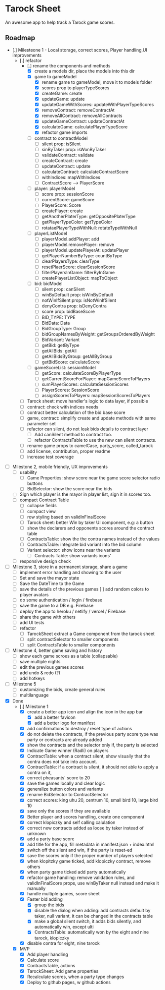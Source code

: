 # Tarock Sheet

An awesome app to help track a Tarock game scores.

## Roadmap

- [.] Milesteone 1 - Local storage, correct scores, Player handling,UI improvements
  - [.] refactor
    - [.] rename the components and methods
      - [x] create a models dir, place the models into this dir
      - [x] game to gameModel
        - [x] rename game to gameModel, move it to models folder
        - [x] scores prop to playerTypeScores
        - [x] createGame: create
        - [x] updateGame: update
        - [x] updateGameWithScores: updateWithPlayerTypeScores
        - [x] removeContract: removeContractAt
        - [x] removeAllContract: removeAllContracts
        - [x] updateGameContract: updateContractAt
        - [x] calculateGame: calculatePlayerTypeScore
        - [x] refactor game imports
      - [ ] contract to contractModel
        - [ ] silent prop: isSilent
        - [ ] sinByTaker prop: isWonByTaker
        - [ ] validateContract: validate
        - [ ] createContract: create
        - [ ] updateContract: update
        - [ ] calculateContract: calculateContractScore
        - [ ] withIndices: mapWithIndices
        - [ ] ContractScore --> PlayerScore
      - [ ] player: playerModel
        - [ ] score prop: sessionScore
        - [ ] currentScore: gameScore
        - [ ] PlayerScore: Score
        - [ ] createPlayer: create
        - [ ] getAnotherPlaterType: getOppositePlaterType
        - [ ] getPlayerTypeColor: getTypeColor
        - [ ] rotataePlayerTypeWithNull: rotateTypeWithNull
      - [ ] playerListModel
        - [ ] playerModel.addPlayer: add
        - [ ] playerModel.removePlayer: remove
        - [ ] playerModel.updatePlayerAt: updatePlayer
        - [ ] getPlayerNumberByType: countByType
        - [ ] clearPlayersType: clearType
        - [ ] resetPlaerScore: clearSessionScore
        - [ ] filterPlayersInGame: filterByInGame
        - [ ] createPlayerListObject: mapToObject
      - [ ] bid: bidModel
        - [ ] silent prop: canSilent
        - [ ] winByDefault prop: isWinByDefault
        - [ ] notWinIfSilent prop: isNotWinIfSilent
        - [ ] denyContra prop: isDenyContra
        - [ ] score prop: bidBaseScore
        - [ ] BID_TYPE: TYPE
        - [ ] BidData: Data
        - [ ] BidGroupType: Group
        - [ ] bidGroupNamesByWeight: getGroupsOrderedByWeight
        - [ ] BidVariant: Variant
        - [ ] getBid: getByType
        - [ ] getAllBids: getAll
        - [ ] getAllBidsByGroup: getAllByGroup
        - [ ] getBidScore: calculateScore
      - [ ] gameScoreList: sessionModel
        - [ ] getScore: calculateScoreByPlayerType
        - [ ] getCurrentScoreForPlayer: mapGameScoreToPlayers
        - [ ] sumPlayerScores: calculateSessionScores
        - [ ] PlayerScores: SessionScore
        - [ ] assignScoresToPlayers: mapSessionScoresToPlayers
    - [ ] Tarock sheet: move handler's logic to data layer, if possible
    - [ ] contract: check with indices needs
    - [ ] contract better calculation of the bid base score
    - [ ] game, contract: simplify create and update methods with same parameter set
    - [ ] refactor can silent, do not leak bids details to contract layer
      - [ ] Add canSilent method to contract too.
      - [ ] refactor ContractsTable to use the new can silent contracts.      
    - [ ] rename game props to camelCase, party_score, called_tarock
    - [ ] add license, contribution, proper readme
    - [ ] increase test coverage
- [ ] Milestone 2, mobile friendly, UX improvements 
  - [ ] usability
    - [ ] Game Properties: show score near the game score selector radio buttons
    - [ ] BidSelector: show the score near the bids
  - [ ] Sign which player is the mayor in player list, sign it in scores too.
  - [ ] compact Contract Table
    - [ ] collapse fields
    - [ ] compact view
    - [ ] row styling based on validInFinalScore
    - [ ] Tarock sheet: better Win by taker UI component, e.g: a button
    - [ ] show the declarers and opponents scores around the contract table
    - [ ] ContractsTable: show the the contra names instead of the values
    - [ ] ContractsTable: integrate bid variant into the bid column
    - [ ] Variant selector: show icons near the variants
      - [ ] Contracts Table: show variants icons'
  - [ ] responsive design check
- [ ] Milestone 3, store in a permanent storage, share a game
  - [ ] implement error handling and showing to the user
  - [ ] Set and save the mayor state
  - [ ] Save the DateTime to the Game
  - [ ] save the details of the previous games
    [ ] add random colors to player avatars
  - [ ] do some authentication / login / firebase
  - [ ] save the game to a DB e.g. Firebase
  - [ ] deploy the app to heroku / netlify / vercel / Firebase
  - [ ] share the game with others
  - [ ] add UI tests
  - [ ] refactor
    - [ ] TarockSheet extract a Game component from the tarock sheet
    - [ ] split contractSelector to smaller components
    - [ ] split ContractsTable to smaller components
- [ ] Milestone 4, better game saving and history
  - [ ] show each game scroes as a table (collapsable)
  - [ ] save multiple nights
  - [ ] edit the previous games scores
  - [ ] add undo & redo (?)
  - [ ] add hotkeys
- [ ] Milestone 5
  - [ ] customizing the bids, create general rules
  - [ ] multilanguage
- [x] Done
  - [.] Milestone 1
    - [x] create a better app icon and align the icon in the app bar
      - [x] add a better favicon
      - [x] add a better logo for manifest
    - [x] add confirmations to destroy / reset type of actions
    - [x] do not delete the contracts, if the previous party score type was party or contracts are already added
    - [x] show the contracts and the selector only if, the party is selected
    - [x] Indicate Game winner (Radli) on players
    - [x] ContractTable: when a contract silent, show visually that the contra does not take into account.
    - [x] ContractTable: if a contract is silent, it should not able to apply a contra on it,
    - [x] correct pheasants' score to 20
    - [x] save the games locally and clear logic
    - [x] generalize button colors and variants
    - [x] rename BidSelector to ContractSelector
    - [x] correct scores: king uhu 20, centrum 10, small bird 10, large bird 10
    - [x] save only the scores if they are available
    - [x] Better player and scores handling, create one component
    - [x] correct klopiczky and self calling calulation
    - [x] correct new contracts added as loose by taker instead of unknown
    - [x] add a party base score
    - [x] add title for the app, fill metadata in manifest.json + index.html
    - [x] switch off the silent and win, if the party is reset-ed
    - [x] save the scores only if the proper number of players selected
    - [x] when klopitzky game ticked, add klopiczky contract, remove others
    - [x] when party game ticked add party automatically 
    - [x] refactor game handling: remove validation rules, and validInFinalScore props, use winByTaker null instead and make it manually
    - [x] handle multiple games, score sheet
    - [x] Faster bid adding
      - [x] group the bids
      - [x] disable the dialog when adding: add contracts default by taker, null variant, it can be changed in the contracts table
      - [x] make a global silent switch, it adds bids silently, and automatically win, except ulti
      - [x] ContractsTable: automatically won by the eight and nine tarock, klopiczky
    - [x] disable contra for eight, nine tarock
  - [x] MVP
    - [x] Add player handling
    - [x] Calculate score
    - [x] ContractsTable, actions
    - [x] TarockSheet: Add game properties
    - [x] Recalculate scores, when a party type changes
    - [x] Deploy to github pages, w github actions
